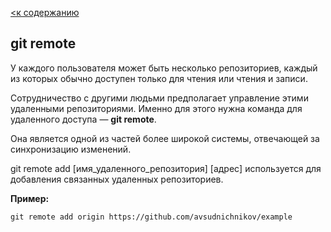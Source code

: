 [<к содержанию](./readme.md)

## git remote

У каждого пользователя может быть несколько репозиториев, каждый из которых обычно доступен только для чтения или чтения и записи. 

Сотрудничество с другими людьми предполагает управление этими удаленными репозиториями. Именно для этого нужна команда для удаленного доступа — **git remote**. 

Она является одной из частей более широкой системы, отвечающей за синхронизацию изменений.

git remote add [имя_удаленного_репозитория] [адрес] используется для добавления связанных удаленных репозиториев.

**Пример:**

```bash-
git remote add origin https://github.com/avsudnichnikov/example
```
